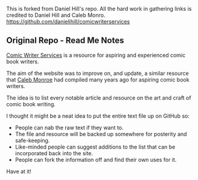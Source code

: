 This is forked from Daniel Hill's repo. All the hard work in gathering links is credited to Daniel Hill and Caleb Monro. https://github.com/danieljhill/comicwriterservices

## Original Repo - Read Me Notes

[Comic Writer Services](http://comicwriterservices.com/) is a resource for aspiring and experienced comic book writers. 

The aim of the website was to improve on, and update, a similar resource that [Caleb Monroe](http://calebmonroe.com/blog/) had compiled many years ago for aspiring comic book writers. 

The idea is to list every notable article and resource on the art and craft of comic book writing. 

I thought it might be a neat idea to put the entire text file up on GitHub so:

- People can nab the raw text if they want to. 
- The file and resource will be backed up somewhere for posterity and safe-keeping. 
- Like-minded people can suggest additions to the list that can be incorporated back into the site. 
- People can fork the information off and find their own uses for it. 

Have at it! 
